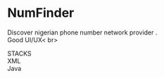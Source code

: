 # NumFinder
Discover nigerian phone number network provider . <br>Good UI/UX< br>

STACKS<br>
XML<br>
Java<br>


